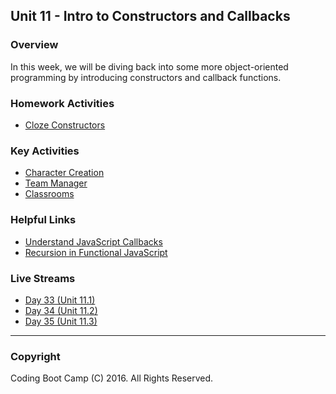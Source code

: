 ## Unit 11 - Intro to Constructors and Callbacks

### Overview

In this week, we will be diving back into some more object-oriented programming by introducing constructors and callback functions.

### Homework Activities

* [Cloze Constructors](2-Homework/HomeworkInstructions.md)

### Key Activities

* [Character Creation](1-Class-Content/11.1/Activities/3-CharacterCreate)
* [Team Manager](1-Class-Content/11.2/Activities/4-TeamManager)
* [Classrooms](1-Class-Content/11.2/Activities/6-Classrooms)

### Helpful Links

* [Understand JavaScript Callbacks](http://javascriptissexy.com/understand-javascript-callback-functions-and-use-them/)
* [Recursion in Functional JavaScript](https://www.sitepoint.com/recursion-functional-javascript/)

### Live Streams

* [Day 33 (Unit 11.1)](https://codingbootcamp.hosted.panopto.com/Panopto/Pages/Viewer.aspx?id=00ed7e47-ec4c-45b3-971a-3459c08f98cc)
* [Day 34 (Unit 11.2)](https://codingbootcamp.hosted.panopto.com/Panopto/Pages/Viewer.aspx?id=22bd4c7d-9203-4a29-9e42-4f198bdb5197)
* [Day 35 (Unit 11.3)](https://codingbootcamp.hosted.panopto.com/Panopto/Pages/Viewer.aspx?id=79561a8e-12b4-4ca4-9857-08295c8ddef1)

- - -

### Copyright

Coding Boot Camp (C) 2016. All Rights Reserved.
